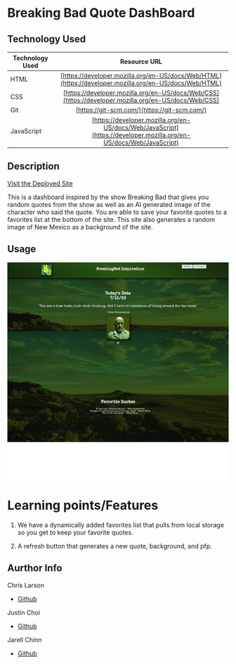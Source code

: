 # Breaking Bad Quote DashBoard

## Technology Used

| Technology Used |                                                    Resource URL                                                    |
| --------------- | :----------------------------------------------------------------------------------------------------------------: |
| HTML            |       [https://developer.mozilla.org/en-US/docs/Web/HTML](https://developer.mozilla.org/en-US/docs/Web/HTML)       |
| CSS             |        [https://developer.mozilla.org/en-US/docs/Web/CSS](https://developer.mozilla.org/en-US/docs/Web/CSS)        |
| Git             |                                    [https://git-scm.com/](https://git-scm.com/)                                    |
| JavaScript      | [https://developer.mozilla.org/en-US/docs/Web/JavaScript](https://developer.mozilla.org/en-US/docs/Web/JavaScript) |

## Description

[Visit the Deployed Site](https://jarell-chinn.github.io/BreakingBad_Dashboard/)

This is a dashboard inspired by the show Breaking Bad that gives you random quotes from the show as well as an AI generated image of the character who said the quote. You are able to save your favorite quotes to a favorites list at the bottom of the site. This site also generates a random image of New Mexico as a background of the site.

## Usage

![Breaking Bad Dashboard](./assets/images/BreakingBadPage.png)

# Learning points/Features

1. We have a dynamically added favorites list that pulls from local storage so you get to keep your favorite quotes.

2. A refresh button that generates a new quote, background, and pfp.

## Aurthor Info

Chris Larson

- [Github](https://github.com/larsonwerks)

Justin Choi

- [Github](https://github.com/justinschoi93)

Jarell Chinn

- [Github](https://github.com/Jarell-Chinn)
